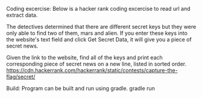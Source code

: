 Coding excercise:
Below is a hacker rank coding excercise to read url and extract data.

The detectives determined that there are  different secret keys but they were only able to find two of them, mars and alien. If you enter these keys into the website's text field and click Get Secret Data, it will give you a piece of secret news.

Given the link to the website, find all of the  keys and print each corresponding piece of secret news on a new line, listed in sorted order. 
https://cdn.hackerrank.com/hackerrank/static/contests/capture-the-flag/secret/


Build:
Program can be built and run using gradle.
gradle run

